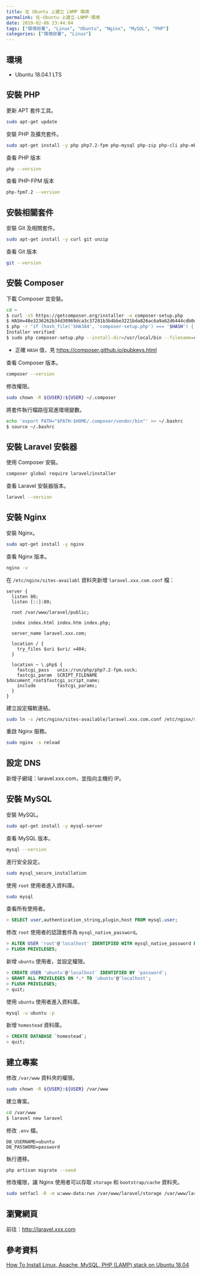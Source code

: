 ```yaml
---
title: 在 Ubuntu 上建立 LNMP 環境
permalink: 在-Ubuntu-上建立-LNMP-環境
date: 2019-02-06 23:44:04
tags: ["環境部署", "Linux", "Ubuntu", "Nginx", "MySQL", "PHP"]
categories: ["環境部署", "Linux"]
---
```


## 環境

- Ubuntu 18.04.1 LTS

## 安裝 PHP

更新 APT 套件工具。

```BASH
sudo apt-get update
```

安裝 PHP 及擴充套件。

```BASH
sudo apt-get install -y php php7.2-fpm php-mysql php-zip php-cli php-mbstring php-xml php-curl
```

查看 PHP 版本

```BASH
php --version
```

查看 PHP-FPM 版本

```BASH
php-fpm7.2 --version
```

## 安裝相關套件

安裝 Git 及相關套件。

```BASH
sudo apt-get install -y curl git unzip
```

查看 Git 版本

```BASH
git --version
```

## 安裝 Composer

下載 Composer 並安裝。

```BASH
cd ~
$ curl -sS https://getcomposer.org/installer -o composer-setup.php
$ HASH=48e3236262b34d30969dca3c37281b3b4bbe3221bda826ac6a9a62d6444cdb0dcd0615698a5cbe587c3f0fe57a54d8f5
$ php -r "if (hash_file('SHA384', 'composer-setup.php') === '$HASH') { echo 'Installer verified'; } else { echo 'Installer corrupt'; unlink('composer-setup.php'); } echo PHP_EOL;"
Installer verified
$ sudo php composer-setup.php --install-dir=/usr/local/bin --filename=composer
```

- 正確 `HASH` 值，見 https://composer.github.io/pubkeys.html

查看 Composer 版本。

```BASH
composer --version
```

修改權限。

```BASH
sudo chown -R ${USER}:${USER} ~/.composer
```

將套件執行檔路徑寫進環境變數。

```BASH
echo 'export PATH="$PATH:$HOME/.composer/vendor/bin"' >> ~/.bashrc
$ source ~/.bashrc
```

## 安裝 Laravel 安裝器

使用 Composer 安裝。

```BASH
composer global require laravel/installer
```

查看 Laravel 安裝器版本。

```BASH
laravel --version
```

## 安裝 Nginx

安裝 Nginx。

```BASH
sudo apt-get install -y nginx
```

查看 Nginx 版本。

```BASH
nginx -v
```

在 `/etc/nginx/sites-availabl` 資料夾新增 `laravel.xxx.com.conf` 檔：

```CONF
server {
  listen 80;
  listen [::]:80;

  root /var/www/laravel/public;

  index index.html index.htm index.php;

  server_name laravel.xxx.com;

  location / {
    try_files $uri $uri/ =404;
  }

  location ~ \.php$ {
    fastcgi_pass   unix:/run/php/php7.2-fpm.sock;
    fastcgi_param  SCRIPT_FILENAME  $document_root$fastcgi_script_name;
    include        fastcgi_params;
  }
}
```

建立設定檔軟連結。

```BASH
sudo ln -s /etc/nginx/sites-available/laravel.xxx.com.conf /etc/nginx/sites-enabled/laravel.xxx.com.conf
```

重啟 Nginx 服務。

```BASH
sudo nginx -s reload
```

## 設定 DNS

新增子網域：laravel.xxx.com，並指向主機的 IP。

## 安裝 MySQL

安裝 MySQL。

```BASH
sudo apt-get install -y mysql-server
```

查看 MySQL 版本。

```BASH
mysql --version
```

進行安全設定。

```BASH
sudo mysql_secure_installation
```

使用 `root` 使用者進入資料庫。

```BASH
sudo mysql
```

查看所有使用者。

```SQL
> SELECT user,authentication_string,plugin,host FROM mysql.user;
```

修改 `root` 使用者的認證套件為 `mysql_native_password`。

```SQL
> ALTER USER 'root'@'localhost' IDENTIFIED WITH mysql_native_password BY 'password';
> FLUSH PRIVILEGES;
```

新增 `ubuntu` 使用者，並設定權限。

```SQL
> CREATE USER 'ubuntu'@'localhost' IDENTIFIED BY 'password';
> GRANT ALL PRIVILEGES ON *.* TO 'ubuntu'@'localhost';
> FLUSH PRIVILEGES;
> quit;
```

使用 `ubuntu` 使用者進入資料庫。

```BASH
mysql -u ubuntu -p
```

新增 `homestead` 資料庫。

```SQL
> CREATE DATABASE `homestead`;
> quit;
```

## 建立專案

修改 `/var/www` 資料夾的權限。

```BASH
sudo chown -R ${USER}:${USER} /var/www
```

建立專案。

```BASH
cd /var/www
$ laravel new laravel
```

修改 `.env` 檔。

```ENV
DB_USERNAME=ubuntu
DB_PASSWORD=password
```

執行遷移。

```BASH
php artisan migrate --seed
```

修改權限，讓 Nginx 使用者可以存取 `storage` 和 `bootstrap/cache` 資料夾。

```BASH
sudo setfacl -R -m u:www-data:rwx /var/www/laravel/storage /var/www/laravel/bootstrap/cache
```

## 瀏覽網頁

前往：<http://laravel.xxx.com>

## 參考資料

[How To Install Linux, Apache, MySQL, PHP (LAMP) stack on Ubuntu 18.04](https://www.digitalocean.com/community/tutorials/how-to-install-linux-apache-mysql-php-lamp-stack-ubuntu-18-04)
